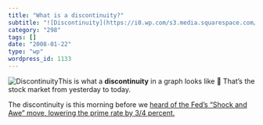```yaml
---
title: "What is a discontinuity?"
subtitle: "![Discontinuity](https://i0.wp.com/s3.media.squarespace.com/production/1075723/12829350/wp-content/u..."
category: "298"
tags: []
date: "2008-01-22"
type: "wp"
wordpress_id: 1133
---
```

![Discontinuity](https://i0.wp.com/s3.media.squarespace.com/production/1075723/12829350/wp-content/uploads/imagewell//discontinuity.jpg?w=174)This is what a **discontinuity** in a graph looks like 🙂
That’s the stock market from yesterday to today.

The discontinuity is this morning before we [heard of the Fed’s “Shock and Awe” move, lowering the prime rate by 3/4 percent.](http://www.reuters.com/article/marketsNews/idCAN2253277120080122?rpc=44)